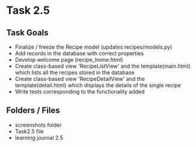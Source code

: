 # Task 2.5

## Task Goals

  - Finalize / freeze the Recipe model (updates recipes/models.py)
  - Add records in the database with correct properties
  - Develop welcome page (recipe_home.html)
  - Create class-based view 'RecipeListView' and the template(main.html) which lists all the recipes stored in the database
  - Create class-based view 'RecipeDetailView' and the template(detail.html) which displays the details of the single recipe
  - Write tests corresponding to the functionality added

## Folders / Files

  - screenshots folder
  - Task2.5 file
  - learning journal 2.5
